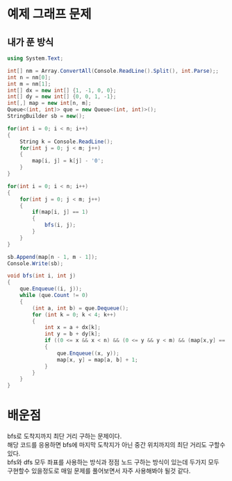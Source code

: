 # 예제 그래프 문제

## 내가 푼 방식
``` cs
using System.Text;

int[] nm = Array.ConvertAll(Console.ReadLine().Split(), int.Parse);;
int n = nm[0];
int m = nm[1];
int[] dx = new int[] {1, -1, 0, 0};
int[] dy = new int[] {0, 0, 1, -1};
int[,] map = new int[n, m];
Queue<(int, int)> que = new Queue<(int, int)>();
StringBuilder sb = new();

for(int i = 0; i < n; i++)
{
    String k = Console.ReadLine();
    for(int j = 0; j < m; j++)
    {
        map[i, j] = k[j] - '0';
    }
}

for(int i = 0; i < n; i++)
{
    for(int j = 0; j < m; j++)
    {
        if(map[i, j] == 1)
        {
            bfs(i, j);
        }
    }
}

sb.Append(map[n - 1, m - 1]);
Console.Write(sb);

void bfs(int i, int j)
{
    que.Enqueue((i, j));
    while (que.Count != 0)
    {
        (int a, int b) = que.Dequeue();
        for (int k = 0; k < 4; k++)
        {
            int x = a + dx[k];
            int y = b + dy[k];
            if ((0 <= x && x < n) && (0 <= y && y < m) && (map[x,y] == 1))
            {
                que.Enqueue((x, y));
                map[x, y] = map[a, b] + 1;
            }
        }
    }
}
```

# 배운점
bfs로 도착지까지 최단 거리 구하는 문제이다.  
해당 코드를 응용하면 bfs에 마지막 도착지가 아닌 중간 위치까지의 최단 거리도 구할수 있다.  
bfs와 dfs 모두 좌표를 사용하는 방식과 정점 노드 구하는 방식이 있는데 두가지 모두 구현할수 있을정도로 매일 문제를 풀어보면서 자주 사용해봐야 될것 같다.  

